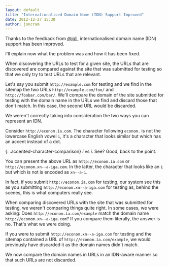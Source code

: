 ```yaml
---
layout: default
title: "Internationalised Domain Name (IDN) Support Improved"
date: 2012-12-27 15:30
author: joncram
---
```


Thanks to the feedback from [@igll](https://twitter.com/igll),
internationalised domain name (IDN) support has been improved.

I'll explain now what the problem was and how it has been fixed.

When discovering the URLs to test for a given site, the URLs that are discovered
are compared against the site that was submitted for testing so that we
only try to test URLs that are relevant.

Let's say you submit `http://example.com` for testing and we
find in the sitemap the two URLs `http://example.com/foo/` and
`http://foobar.com/bar/`. We'll compare the domain of the site
submitted for testing with the domain name in the URLs we find and discard
those that don't match. In this case, the second URL would be discarded.

We weren't correctly taking into consideration the two ways you can represent
an IDN.

Consider `http://econom.ía.com`. The character following
`econom.` is not the lowercase English vowel `i`,
it's a character that looks similar but which has an accent instead of a dot.

{: .accented-character-comparison}
*í* vs *i*. See? Good, back to the point.

You can present the above URL as `http://econom.ía.com`
or `http://econom.xn--a-iga.com`. In the latter, the character
that looks like an `i` but which is not is encoded as `xn--a-i`.

In fact, if you submit `http://econom.ía.com` for testing,
our system see this as you submitting `http://econom.xn--a-iga.com`
for testing as, behind the scenes, this is what computers really see.

When comparing discovered URLs with the site that was submitted for testing,
we weren't comparing things quite right. In some cases, we were asking: Does
`http://econom.ía.com/example` match the domain name
`http://econom.xn--a-iga.com`? If you compare them literally,
the answer is no. That's what we were doing.

If you were to submit `http://econom.xn--a-iga.com` for testing
and the sitemap contained a URL of `http://econom.ía.com/example`,
we would previously have discarded it as the domain names didn't match.

We now compare the domain names in URLs in an IDN-aware manner so that
such URLs are not discarded.
